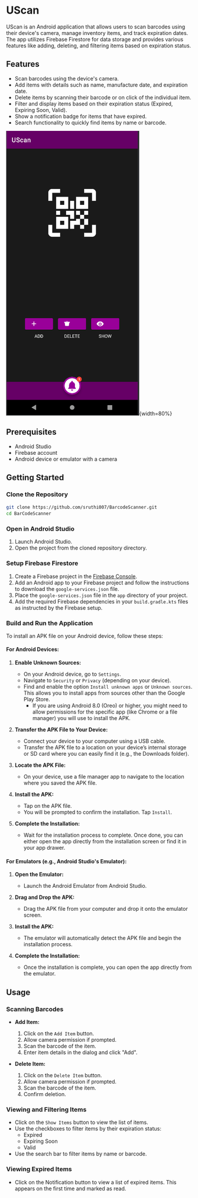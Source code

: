 # UScan

UScan is an Android application that allows users to scan barcodes using their device's camera, manage inventory items, and track expiration dates. The app utilizes Firebase Firestore for data storage and provides various features like adding, deleting, and filtering items based on expiration status.

## Features

- Scan barcodes using the device's camera.
- Add items with details such as name, manufacture date, and expiration date.
- Delete items by scanning their barcode or on click of the individual item.
- Filter and display items based on their expiration status (Expired, Expiring Soon, Valid).
- Show a notification badge for items that have expired.
- Search functionality to quickly find items by name or barcode.

![App UI](.images/app_page1.png){width=80%}

## Prerequisites

- Android Studio
- Firebase account
- Android device or emulator with a camera

## Getting Started

### Clone the Repository

```bash
git clone https://github.com/sruthi007/BarcodeScanner.git
cd BarCodeScanner
```

### Open in Android Studio

1. Launch Android Studio.
2. Open the project from the cloned repository directory.

### Setup Firebase Firestore

1. Create a Firebase project in the [Firebase Console](https://console.firebase.google.com/).
2. Add an Android app to your Firebase project and follow the instructions to download the `google-services.json` file.
3. Place the `google-services.json` file in the `app` directory of your project.
4. Add the required Firebase dependencies in your `build.gradle.kts` files as instructed by the Firebase setup.

### Build and Run the Application

To install an APK file on your Android device, follow these steps:

#### For Android Devices:

1. **Enable Unknown Sources:**
   - On your Android device, go to `Settings`.
   - Navigate to `Security` or `Privacy` (depending on your device).
   - Find and enable the option `Install unknown apps` or `Unknown sources`. This allows you to install apps from sources other than the Google Play Store.
     - If you are using Android 8.0 (Oreo) or higher, you might need to allow permissions for the specific app (like Chrome or a file manager) you will use to install the APK.

2. **Transfer the APK File to Your Device:**
   - Connect your device to your computer using a USB cable.
   - Transfer the APK file to a location on your device’s internal storage or SD card where you can easily find it (e.g., the Downloads folder).

3. **Locate the APK File:**
   - On your device, use a file manager app to navigate to the location where you saved the APK file.

4. **Install the APK:**
   - Tap on the APK file.
   - You will be prompted to confirm the installation. Tap `Install`.

5. **Complete the Installation:**
   - Wait for the installation process to complete. Once done, you can either open the app directly from the installation screen or find it in your app drawer.

#### For Emulators (e.g., Android Studio's Emulator):

1. **Open the Emulator:**
   - Launch the Android Emulator from Android Studio.

2. **Drag and Drop the APK:**
   - Drag the APK file from your computer and drop it onto the emulator screen.

3. **Install the APK:**
   - The emulator will automatically detect the APK file and begin the installation process.

4. **Complete the Installation:**
   - Once the installation is complete, you can open the app directly from the emulator.

## Usage

### Scanning Barcodes

- **Add Item:**
  1. Click on the `Add Item` button.
  2. Allow camera permission if prompted.
  3. Scan the barcode of the item.
  4. Enter item details in the dialog and click "Add".

- **Delete Item:**
  1. Click on the `Delete Item` button.
  2. Allow camera permission if prompted.
  3. Scan the barcode of the item.
  4. Confirm deletion.

### Viewing and Filtering Items

- Click on the `Show Items` button to view the list of items.
- Use the checkboxes to filter items by their expiration status:
  - Expired
  - Expiring Soon
  - Valid
- Use the search bar to filter items by name or barcode.

### Viewing Expired Items

- Click on the Notification button to view a list of expired items. This appears on the first time and marked as read.

